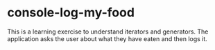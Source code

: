 # console-log-my-food
This is a learning exercise to understand iterators and generators.
The application asks the user about what they have eaten and then logs it.
